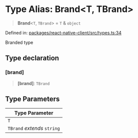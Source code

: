 # Type Alias: Brand\<T, TBrand\>

> **Brand**\<`T`, `TBrand`\> = `T` & `object`

Defined in: [packages/react-native-client/src/types.ts:34](https://github.com/fishjam-cloud/mobile-client-sdk/blob/76d05a6e62b137b02043a8a00ca762ff218a64b5/packages/react-native-client/src/types.ts#L34)

Branded type

## Type declaration

### \[brand\]

> **\[brand\]**: `TBrand`

## Type Parameters

| Type Parameter |
| ------ |
| `T` |
| `TBrand` *extends* `string` |
